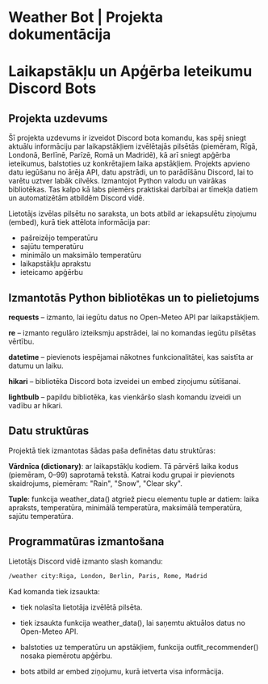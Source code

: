 # Weather Bot | Projekta dokumentācija

# Laikapstākļu un Apģērba Ieteikumu Discord Bots

## Projekta uzdevums

Šī projekta uzdevums ir izveidot Discord bota komandu, kas spēj sniegt aktuālu informāciju par laikapstākļiem izvēlētajās pilsētās (piemēram, Rīgā, Londonā, Berlīnē, Parīzē, Romā un Madridē), kā arī sniegt apģērba ieteikumus, balstoties uz konkrētajiem laika apstākļiem. Projekts apvieno datu iegūšanu no ārēja API, datu apstrādi, un to parādīšānu Discord, lai to varētu uztver labāk cilvēks. Izmantojot Python valodu un vairākas bibliotēkas. Tas kalpo kā labs piemērs praktiskai darbībai ar tīmekļa datiem un automatizētām atbildēm Discord vidē.

Lietotājs izvēlas pilsētu no saraksta, un bots atbild ar iekapsulētu ziņojumu (embed), kurā tiek attēlota informācija par:
 - pašreizējo temperatūru
 - sajūtu temperatūru
 - minimālo un maksimālo temperatūru
 - laikapstākļu aprakstu
 - ieteicamo apģērbu

## Izmantotās Python bibliotēkas un to pielietojums

**requests** – izmanto, lai iegūtu datus no Open-Meteo API par laikapstākļiem.

**re** – izmanto regulāro izteiksmju apstrādei, lai no komandas iegūtu pilsētas vērtību.

**datetime** – pievienots iespējamai nākotnes funkcionalitātei, kas saistīta ar datumu un laiku.

**hikari** – bibliotēka Discord bota izveidei un embed ziņojumu sūtīšanai.

**lightbulb** – papildu bibliotēka, kas vienkāršo slash komandu izveidi un vadību ar hikari.

## Datu struktūras

Projektā tiek izmantotas šādas paša definētas datu struktūras:

**Vārdnīca (dictionary)**: ar laikapstākļu kodiem. Tā pārvērš laika kodus (piemēram, 0–99) saprotamā tekstā. Katrai kodu grupai ir pievienots skaidrojums, piemēram: "Rain", "Snow", "Clear sky".

**Tuple**: funkcija weather_data() atgriež piecu elementu tuple ar datiem: laika apraksts, temperatūra, minimālā temperatūra, maksimālā temperatūra, sajūtu temperatūra.

## Programmatūras izmantošana

Lietotājs Discord vidē izmanto slash komandu:

```bash
/weather city:Riga, London, Berlin, Paris, Rome, Madrid
```

Kad komanda tiek izsaukta:
- tiek nolasīta lietotāja izvēlētā pilsēta.

- tiek izsaukta funkcija weather_data(), lai saņemtu aktuālos datus no Open-Meteo API.

- balstoties uz temperatūru un apstākļiem, funkcija outfit_recommender() nosaka piemērotu apģērbu.

- bots atbild ar embed ziņojumu, kurā ietverta visa informācija.

